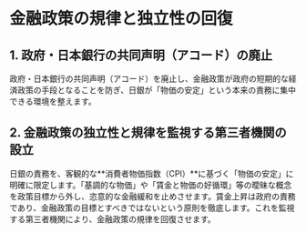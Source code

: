# 金融政策の規律と独立性の回復

## 1. 政府・日本銀行の共同声明（アコード）の廃止

政府・日本銀行の共同声明（アコード）を廃止し、金融政策が政府の短期的な経済政策の手段となることを防ぎ、日銀が「物価の安定」という本来の責務に集中できる環境を整えます。

## 2. 金融政策の独立性と規律を監視する第三者機関の設立

日銀の責務を、客観的な**消費者物価指数（CPI）**に基づく「物価の安定」に明確に限定します。「基調的な物価」や「賃金と物価の好循環」等の曖昧な概念を政策目標から外し、恣意的な金融緩和を止めさせます。賃金上昇は政府の責務であり、金融政策の目標とすべきではないという原則を徹底します。これを監視する第三者機関により、金融政策の規律を回復させます。